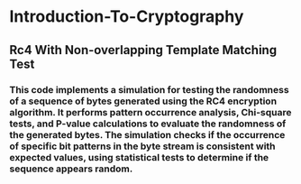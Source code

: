 # Introduction-To-Cryptography

## Rc4 With Non-overlapping Template Matching Test 
### This code implements a simulation for testing the randomness of a sequence of bytes generated using the RC4 encryption algorithm. It performs pattern occurrence analysis, Chi-square tests, and P-value calculations to evaluate the randomness of the generated bytes. The simulation checks if the occurrence of specific bit patterns in the byte stream is consistent with expected values, using statistical tests to determine if the sequence appears random.

